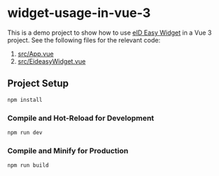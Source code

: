 # widget-usage-in-vue-3

This is a demo project to show how to use [eID Easy Widget](https://eideasy-widget.docs.eideasy.com/) in a Vue 3 project.
See the following files for the relevant code:
1. [src/App.vue](https://github.com/eideasy/widget-usage-in-vue-3/blob/master/src/App.vue)
2. [src/EideasyWidget.vue](https://github.com/eideasy/widget-usage-in-vue-3/blob/master/src/EideasyWidget.vue)

## Project Setup

```sh
npm install
```

### Compile and Hot-Reload for Development

```sh
npm run dev
```

### Compile and Minify for Production

```sh
npm run build
```
